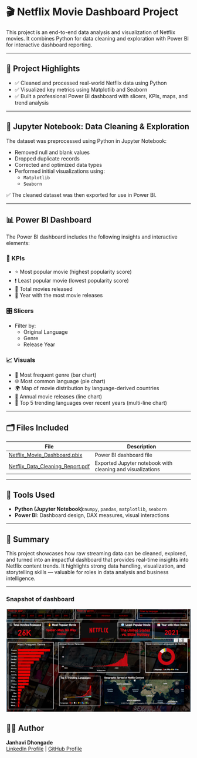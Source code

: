 
# 🎬 Netflix Movie Dashboard Project

This project is an end-to-end data analysis and visualization of Netflix movies. It combines Python for data cleaning and exploration with Power BI for interactive dashboard reporting.

---

## 📌 Project Highlights

- ✅ Cleaned and processed real-world Netflix data using Python
- ✅ Visualized key metrics using Matplotlib and Seaborn
- ✅ Built a professional Power BI dashboard with slicers, KPIs, maps, and trend analysis

---

## 🧹 Jupyter Notebook: Data Cleaning & Exploration

The dataset was preprocessed using Python in Jupyter Notebook:
- Removed null and blank values
- Dropped duplicate records
- Corrected and optimized data types
- Performed initial visualizations using:
  - `Matplotlib`
  - `Seaborn`

✅ The cleaned dataset was then exported for use in Power BI.

---

## 📊 Power BI Dashboard

The Power BI dashboard includes the following insights and interactive elements:

### 🎯 KPIs
- ⭐ Most popular movie (highest popularity score)
- ❗ Least popular movie (lowest popularity score)
- 🎥 Total movies released
- 📅 Year with the most movie releases

### 🎛️ Slicers
- Filter by:
  - Original Language
  - Genre
  - Release Year

### 📈 Visuals
- 🔢 Most frequent genre (bar chart)
- 🌐 Most common language (pie chart)
- 🌍 Map of movie distribution by language-derived countries
- 📅 Annual movie releases (line chart)
- 🌟 Top 5 trending languages over recent years (multi-line chart)

---

## 🗂️ Files Included

| File | Description |
|------|-------------|
| [Netflix_Movie_Dashboard.pbix](https://github.com/Janhavi-07/Netflix-Data-Analysis/blob/main/Netflix%20analysis_dashboard.pbix) | Power BI dashboard file |
| [Netflix_Data_Cleaning_Report.pdf](https://github.com/Janhavi-07/Netflix-Data-Analysis/blob/main/Netflix.pdf) | Exported Jupyter notebook with cleaning and visualizations |

---

## 🔧 Tools Used

- **Python (Jupyter Notebook)**:`numpy`, `pandas`, `matplotlib`, `seaborn`
- **Power BI**: Dashboard design, DAX measures, visual interactions

---

## 📎 Summary

This project showcases how raw streaming data can be cleaned, explored, and turned into an impactful dashboard that provides real-time insights into Netflix content trends. It highlights strong data handling, visualization, and storytelling skills — valuable for roles in data analysis and business intelligence.

---

 ### Snapshot of dashboard
 ![Alt text](https://github.com/Janhavi-07/Netflix-Data-Analysis/blob/main/netflix_dashboard.PNG)
 

## 🙋‍♀️ Author

**Janhavi Dhongade**  
[LinkedIn Profile](https://www.linkedin.com/in/janhavi-ps/)  |  [GitHub Profile](https://github.com/Janhavi-07/Netflix-Data-Analysis)

